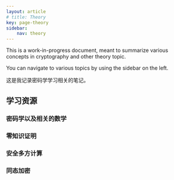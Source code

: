 ```yaml
---
layout: article
# title: Theory 
key: page-theory
sidebar:
    nav: theory
---
```


This is a work-in-progress document, meant to summarize various concepts in cryptography and other theory topic.

You can navigate to various topics by using the sidebar on the left.

这是我记录密码学学习相关的笔记。
## 学习资源

### 密码学以及相关的数学

### 零知识证明

### 安全多方计算

### 同态加密